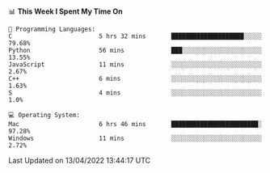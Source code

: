 
<!--START_SECTION:waka-->
📊 **This Week I Spent My Time On** 

```text
💬 Programming Languages: 
C                        5 hrs 32 mins       ████████████████████░░░░░   79.68% 
Python                   56 mins             ███░░░░░░░░░░░░░░░░░░░░░░   13.55% 
JavaScript               11 mins             ░░░░░░░░░░░░░░░░░░░░░░░░░   2.67% 
C++                      6 mins              ░░░░░░░░░░░░░░░░░░░░░░░░░   1.63% 
S                        4 mins              ░░░░░░░░░░░░░░░░░░░░░░░░░   1.0%

💻 Operating System: 
Mac                      6 hrs 46 mins       ████████████████████████░   97.28% 
Windows                  11 mins             ░░░░░░░░░░░░░░░░░░░░░░░░░   2.72%

```


 Last Updated on 13/04/2022 13:44:17 UTC
<!--END_SECTION:waka-->
